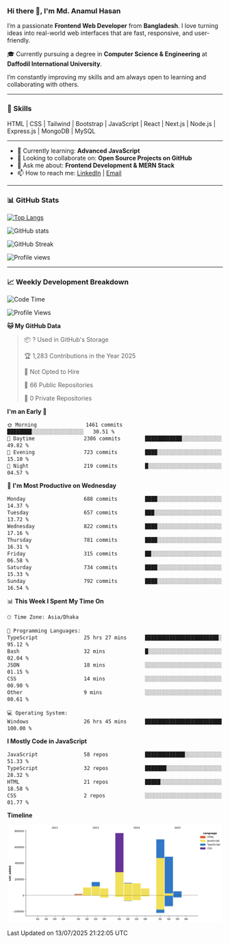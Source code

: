 ### Hi there 👋, I'm Md. Anamul Hasan

I’m a passionate **Frontend Web Developer** from **Bangladesh**. I love turning ideas into real-world web interfaces that are fast, responsive, and user-friendly.

🎓 Currently pursuing a degree in **Computer Science & Engineering** at **Daffodil International University**.

I’m constantly improving my skills and am always open to learning and collaborating with others.

---

### 🚀 Skills
HTML | CSS | Tailwind | Bootstrap | JavaScript | React | Next.js | Node.js | Express.js | MongoDB | MySQL 

---

- 🌱 Currently learning: **Advanced JavaScript**
- 👯 Looking to collaborate on: **Open Source Projects on GitHub**
- 💬 Ask me about: **Frontend Development & MERN Stack**
- 📫 How to reach me: [LinkedIn](https://www.linkedin.com/in/mdanamulhasan201) | [Email](mailto:anamulhasan3625@gmail.com)

---

### 📊 GitHub Stats

[![Top Langs](https://github-readme-stats.vercel.app/api/top-langs/?username=mdanamulhasan201&layout=compact)](https://github.com/anuraghazra/github-readme-stats)

![GitHub stats](https://github-readme-stats.vercel.app/api?username=mdanamulhasan201&show_icons=true&count_private=true&theme=tokyonight)

![GitHub Streak](https://streak-stats.demolab.com?user=mdanamulhasan201&theme=tokyonight)

![Profile views](https://gpvc.arturio.dev/mdanamulhasan201)

---

### 📈 Weekly Development Breakdown

<!--START_SECTION:waka-->
![Code Time](http://img.shields.io/badge/Code%20Time-417%20hrs%2026%20mins-blue)

![Profile Views](http://img.shields.io/badge/Profile%20Views-1-blue)

**🐱 My GitHub Data** 

> 📦 ? Used in GitHub's Storage 
 > 
> 🏆 1,283 Contributions in the Year 2025
 > 
> 🚫 Not Opted to Hire
 > 
> 📜 66 Public Repositories 
 > 
> 🔑 0 Private Repositories 
 > 
**I'm an Early 🐤** 

```text
🌞 Morning                1461 commits        ████████░░░░░░░░░░░░░░░░░   30.51 % 
🌆 Daytime                2386 commits        ████████████░░░░░░░░░░░░░   49.82 % 
🌃 Evening                723 commits         ████░░░░░░░░░░░░░░░░░░░░░   15.10 % 
🌙 Night                  219 commits         █░░░░░░░░░░░░░░░░░░░░░░░░   04.57 % 
```
📅 **I'm Most Productive on Wednesday** 

```text
Monday                   688 commits         ████░░░░░░░░░░░░░░░░░░░░░   14.37 % 
Tuesday                  657 commits         ███░░░░░░░░░░░░░░░░░░░░░░   13.72 % 
Wednesday                822 commits         ████░░░░░░░░░░░░░░░░░░░░░   17.16 % 
Thursday                 781 commits         ████░░░░░░░░░░░░░░░░░░░░░   16.31 % 
Friday                   315 commits         ██░░░░░░░░░░░░░░░░░░░░░░░   06.58 % 
Saturday                 734 commits         ████░░░░░░░░░░░░░░░░░░░░░   15.33 % 
Sunday                   792 commits         ████░░░░░░░░░░░░░░░░░░░░░   16.54 % 
```


📊 **This Week I Spent My Time On** 

```text
🕑︎ Time Zone: Asia/Dhaka

💬 Programming Languages: 
TypeScript               25 hrs 27 mins      ████████████████████████░   95.12 % 
Bash                     32 mins             █░░░░░░░░░░░░░░░░░░░░░░░░   02.04 % 
JSON                     18 mins             ░░░░░░░░░░░░░░░░░░░░░░░░░   01.15 % 
CSS                      14 mins             ░░░░░░░░░░░░░░░░░░░░░░░░░   00.90 % 
Other                    9 mins              ░░░░░░░░░░░░░░░░░░░░░░░░░   00.61 % 

💻 Operating System: 
Windows                  26 hrs 45 mins      █████████████████████████   100.00 % 
```

**I Mostly Code in JavaScript** 

```text
JavaScript               58 repos            █████████████░░░░░░░░░░░░   51.33 % 
TypeScript               32 repos            ███████░░░░░░░░░░░░░░░░░░   28.32 % 
HTML                     21 repos            █████░░░░░░░░░░░░░░░░░░░░   18.58 % 
CSS                      2 repos             ░░░░░░░░░░░░░░░░░░░░░░░░░   01.77 % 
```



**Timeline**

![Lines of Code chart](https://raw.githubusercontent.com/mdanamulhasan201/mdanamulhasan201/main/assets/bar_graph.png)


 Last Updated on 13/07/2025 21:22:05 UTC
<!--END_SECTION:waka-->
